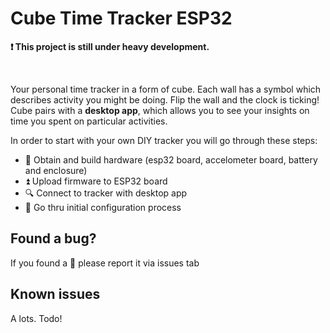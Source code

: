 # Cube Time Tracker ESP32

**:exclamation: This project is still under heavy development.**
</br>

</br>

Your personal time tracker in a form of cube. Each wall has a symbol which describes activity you might be doing. Flip the wall and the clock is ticking! Cube pairs with a **desktop app**, which allows you to see your insights on time you spent on particular activities. 
</br>

In order to start with your own DIY tracker you will go through these steps:
- :hammer: Obtain and build hardware (esp32 board, accelometer board, battery and enclosure)
- :arrow_double_up: Upload firmware to ESP32 board
- :mag: Connect to tracker with desktop app
- :rocket: Go thru initial configuration process

## Found a bug?
If you found a :bug: please report it via issues tab

## Known issues
A lots. Todo!